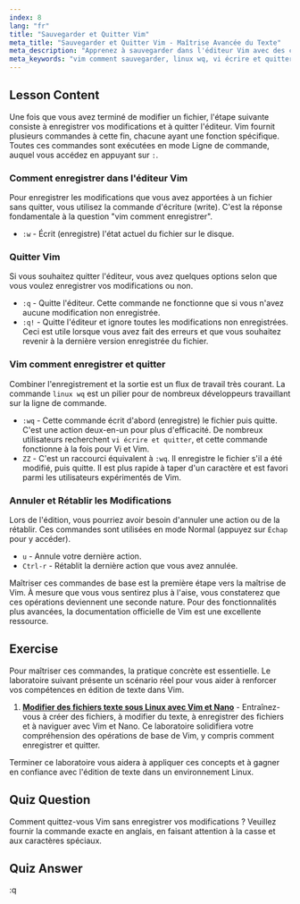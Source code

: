 ```yaml
---
index: 8
lang: "fr"
title: "Sauvegarder et Quitter Vim"
meta_title: "Sauvegarder et Quitter Vim - Maîtrise Avancée du Texte"
meta_description: "Apprenez à sauvegarder dans l'éditeur Vim avec des commandes comme :w. Maîtrisez la sauvegarde et la fermeture avec :wq ou ZZ. Ce guide couvre les commandes essentielles linux wq et vi write and quit pour une gestion efficace des fichiers dans Vim."
meta_keywords: "vim comment sauvegarder, linux wq, vi écrire et quitter, vim comment sauvegarder et quitter, comment sauvegarder dans l'éditeur vim, sauvegarder fichier vim, quitter vim, commandes vim"
---
```


## Lesson Content

Une fois que vous avez terminé de modifier un fichier, l'étape suivante consiste à enregistrer vos modifications et à quitter l'éditeur. Vim fournit plusieurs commandes à cette fin, chacune ayant une fonction spécifique. Toutes ces commandes sont exécutées en mode Ligne de commande, auquel vous accédez en appuyant sur `:`.

### Comment enregistrer dans l'éditeur Vim

Pour enregistrer les modifications que vous avez apportées à un fichier sans quitter, vous utilisez la commande d'écriture (write). C'est la réponse fondamentale à la question "vim comment enregistrer".

- `:w` - Écrit (enregistre) l'état actuel du fichier sur le disque.

### Quitter Vim

Si vous souhaitez quitter l'éditeur, vous avez quelques options selon que vous voulez enregistrer vos modifications ou non.

- `:q` - Quitte l'éditeur. Cette commande ne fonctionne que si vous n'avez aucune modification non enregistrée.
- `:q!` - Quitte l'éditeur et ignore toutes les modifications non enregistrées. Ceci est utile lorsque vous avez fait des erreurs et que vous souhaitez revenir à la dernière version enregistrée du fichier.

### Vim comment enregistrer et quitter

Combiner l'enregistrement et la sortie est un flux de travail très courant. La commande `linux wq` est un pilier pour de nombreux développeurs travaillant sur la ligne de commande.

- `:wq` - Cette commande écrit d'abord (enregistre) le fichier puis quitte. C'est une action deux-en-un pour plus d'efficacité. De nombreux utilisateurs recherchent `vi écrire et quitter`, et cette commande fonctionne à la fois pour Vi et Vim.
- `ZZ` - C'est un raccourci équivalent à `:wq`. Il enregistre le fichier s'il a été modifié, puis quitte. Il est plus rapide à taper d'un caractère et est favori parmi les utilisateurs expérimentés de Vim.

### Annuler et Rétablir les Modifications

Lors de l'édition, vous pourriez avoir besoin d'annuler une action ou de la rétablir. Ces commandes sont utilisées en mode Normal (appuyez sur `Échap` pour y accéder).

- `u` - Annule votre dernière action.
- `Ctrl-r` - Rétablit la dernière action que vous avez annulée.

Maîtriser ces commandes de base est la première étape vers la maîtrise de Vim. À mesure que vous vous sentirez plus à l'aise, vous constaterez que ces opérations deviennent une seconde nature. Pour des fonctionnalités plus avancées, la documentation officielle de Vim est une excellente ressource.

## Exercise

Pour maîtriser ces commandes, la pratique concrète est essentielle. Le laboratoire suivant présente un scénario réel pour vous aider à renforcer vos compétences en édition de texte dans Vim.

1. **[Modifier des fichiers texte sous Linux avec Vim et Nano](https://labex.io/fr/labs/comptia-edit-text-files-in-linux-with-vim-and-nano-591076)** - Entraînez-vous à créer des fichiers, à modifier du texte, à enregistrer des fichiers et à naviguer avec Vim et Nano. Ce laboratoire solidifiera votre compréhension des opérations de base de Vim, y compris comment enregistrer et quitter.

Terminer ce laboratoire vous aidera à appliquer ces concepts et à gagner en confiance avec l'édition de texte dans un environnement Linux.

## Quiz Question

Comment quittez-vous Vim sans enregistrer vos modifications ? Veuillez fournir la commande exacte en anglais, en faisant attention à la casse et aux caractères spéciaux.

## Quiz Answer

:q
